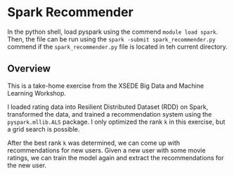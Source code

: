 # Spark Recommender

In the python shell, load pyspark using the commend `module load spark`. Then, the file can be run using the `spark -submit spark_recommender.py` commend if the `spark_recommender.py` file is located in teh current directory.

## Overview
This is a take-home exercise from the XSEDE Big Data and Machine Learning Workshop. 

I loaded rating data into Resilient Distributed Dataset (RDD) on Spark, transformed the data, and trained a recommendation system using the `pyspark.mllib.ALS` package. I only optimized the rank `k` in this exercise, but a grid search is possible. 

After the best rank `k` was determined, we can come up with recommendations for new users. Given a new user with some movie ratings, we can train the model again and extract the recommendations for the new user.

